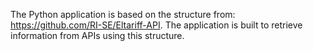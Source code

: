 The Python application is based on the structure from: https://github.com/RI-SE/Eltariff-API.
The application is built to retrieve information from APIs using this structure.